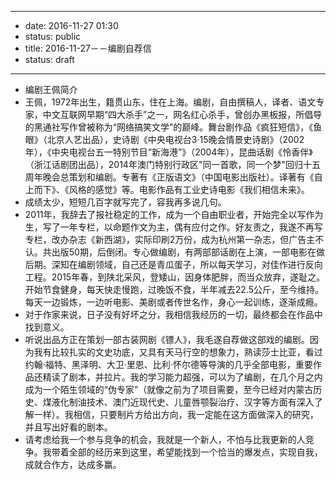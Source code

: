 - --
- date: 2016-11-27 01:30
- status: public
- title: 2016-11-27－－编剧自荐信
- status: draft
- --
- 编剧王佩简介
- 王佩，1972年出生，籍贯山东，住在上海。编剧，自由撰稿人，译者、语文专家，中文互联网早期“四大杀手”之一，网名红心杀手，曾创办黑板报，所倡导的黑通社写作曾被称为“网络搞笑文学”的巅峰。舞台剧作品《疯狂短信》，《鱼眼》（北京人艺出品），史诗剧《中央电视台3·15晚会情景史诗剧》（2002年），《中央电视台五一特别节目“新海港”》（2004年），昆曲话剧《怜香伴》（浙江话剧团出品），2014年澳门特别行政区"同一首歌，同一个梦"回归十五周年晚会总策划和编剧。专著有《正版语文》（中国电影出版社）。译著有《自上而下》、《风格的感觉》等。电影作品有工业史诗电影《我们相信未来》。
- 成绩太少，短短几百字就写完了，容我再多说几句。
- 2011年，我辞去了报社稳定的工作，成为一个自由职业者，开始完全以写作为生，写了一年专栏，以命题作文为主，偶有应付之作。好友责之，我遂不再写专栏，改办杂志《新西湖》，实际印刷2万份，成为杭州第一杂志，但广告主不认。共出版50期，后倒闭。专心做编剧，有两部部话剧在上演，一部电影在做后期。深知在编剧领域，自己还是青瓜蛋子，所以每天学习，对佳作进行反向工程。2015年春，到陕北采风，登矮山，因身体肥胖，而当众放弃，遂耻之。开始节食健身，每天快走慢跑，过晚饭不食，半年减去22.5公斤，至今维持。每天一边锻炼，一边听电影、美剧或者传世名作，身心一起训练，逐渐成瘾。
- 对于作家来说，日子没有好坏之分，我相信我经历的一切，最终都会在作品中找到意义。
- 听说出品方正在策划一部古装网剧《镖人》，我毛遂自荐做这部戏的编剧。因为我有比较扎实的文史功底，又具有天马行空的想象力，熟读莎士比亚，看过约翰·福特、黑泽明、大卫·里恩、比利·怀尔德等导演的几乎全部电影，重要作品还精读了剧本，并拉片。我的学习能力超强，可以为了编剧，在几个月之内成为一个陌生领域的“伪专家”（就像之前为了项目需要，至今已经对内蒙古历史、煤液化制油技术、澳门近现代史、儿童唇颚裂治疗、汉字等方面有深入了解一样）。我相信，只要制片方给出方向，我一定能在这方面做深入的研究，并且写出好看的剧本。
- 请考虑给我一个参与竞争的机会，我就是一个新人，不怕与比我更新的人竞争。我带着全部的经历来到这里，希望能找到一个恰当的爆发点，实现自我，成就合作方，达成多赢。
